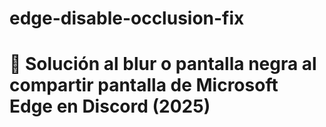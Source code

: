 # edge-disable-occlusion-fix
# 🔧 Solución al blur o pantalla negra al compartir pantalla de Microsoft Edge en Discord (2025)
